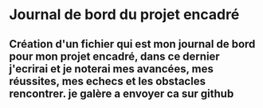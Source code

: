 # Journal de bord du projet encadré
## Création d'un fichier qui est mon journal de bord pour mon projet encadré, dans ce dernier j'ecrirai et je noterai mes avancées, mes réussites, mes echecs et les obstacles rencontrer. je galère a envoyer ca sur github

